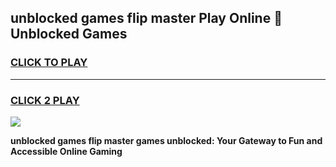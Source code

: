 
## unblocked games flip master Play Online 👋 Unblocked Games
<h3>
<a href="https://premium.freeplayer.one?title=unblocked_games_flip_master&ref=19F">CLICK TO PLAY</a></h3>
<hr>

<h3>
<a href="https://premium.freeplayer.one?title=unblocked_games_flip_master&ref=19F">CLICK 2 PLAY</a>
  
</h3>

<a href="https://premium.freeplayer.one?title=unblocked_games_flip_master&ref=19F"><img src="https://clearcache.store/games.png"></a>


**unblocked games flip master games unblocked: Your Gateway to Fun and Accessible Online Gaming**
